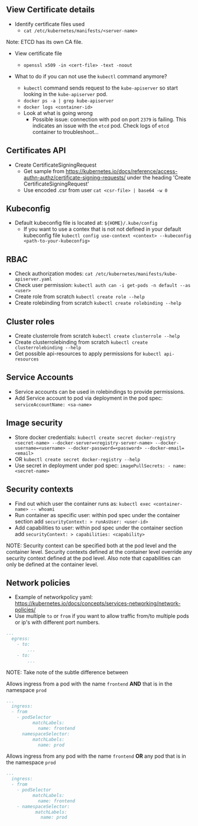 ## View Certificate details

- Identify certificate files used
  - `cat /etc/kubernetes/manifests/<server-name>`

Note: ETCD has its own CA file.

- View certificate file
  - `openssl x509 -in <cert-file> -text -noout`

- What to do if you can not use the `kubectl` command anymore?
  - `kubectl` command sends request to the `kube-apiserver` so start looking in the `kube-apiserver` pod.
  - `docker ps -a | grep kube-apiserver`
  - `docker logs <container-id>`
  - Look at what is going wrong
    - Possible issue: connection with pod on port `2379` is failing. This indicates an issue with the `etcd` pod. Check logs of `etcd` container to troubleshoot...

## Certificates API

- Create CertificateSigningRequest
  - Get sample from https://kubernetes.io/docs/reference/access-authn-authz/certificate-signing-requests/ under the heading 'Create CertificateSigningRequest'
  - Use encoded .csr from user `cat <csr-file> | base64 -w 0`


## Kubeconfig

- Default kubeconfig file is located at: `${HOME}/.kube/config`
  - If you want to use a contex that is not not defined in your default kubeconfig file `kubectl config use-context <context> --kubeconfig <path-to-your-kubeconfig>`

## RBAC

- Check authorization modes: `cat /etc/kubernetes/manifests/kube-apiserver.yaml`
- Check user permission: `kubectl auth can -i get-pods -n default --as <user>`
- Create role from scratch `kubectl create role --help`
- Create rolebinding from scratch `kubectl create rolebinding --help`

## Cluster roles

- Create clusterrole from scratch `kubectl create clusterrole --help`
- Create clusterrolebinding from scratch `kubectl create clusterrolebinding --help`
- Get possible api-resources to apply permissions for `kubectl api-resources`

## Service Accounts

- Service accounts can be used in rolebindings to provide permissions.
- Add Service account to pod via deployment in the pod spec: `serviceAccountName: <sa-name>`

## Image security

- Store docker credentials: `kubectl create secret docker-registry <secret-name> --docker-server=<registry-server-name> --docker-username=<username> --docker-password=<password> --docker-email=<email>`
- OR `kubectl create secret docker-registry --help`
- Use secret in deployment under pod spec: `imagePullSecrets: - name: <secret-name>`

## Security contexts

- Find out which user the container runs as: `kubectl exec <container-name> -- whoami`
- Run container as specific user: within pod spec under the container section add `securityContext: > runAsUser: <user-id>`
- Add capabilities to user: within pod spec under the container section add `securityContext: > capabilities: <capability>`

NOTE: Security context can be specified both at the pod level and the container level. Security contexts defined at the container level override any security context defined at the pod level. Also note that capabilities can only be defined at the container level.

## Network policies

- Example of networkpolicy yaml: https://kubernetes.io/docs/concepts/services-networking/network-policies/
- Use multiple `to` or `from` if you want to allow traffic from/to multiple pods or ip's with different port numbers.
```yaml
...
  egress:
    - to:
        ...
    - to:
        ...
```

NOTE: Take note of the subtle difference between 

Allows ingress from a pod with the name `frontend` **AND** that is in the namespace `prod` 
```yaml
...
  ingress:
  - from
    - podSelector
          matchLabels:
            name: frontend
      namespaceSelector:
          matchLabels:
            name: prod
```

Allows ingress from any pod with the name `frontend` **OR** any pod that is in the namespace `prod`

```yaml
...
  ingress:
  - from
    - podSelector
          matchLabels:
            name: frontend
    - namespaceSelector:
           matchLabels:
             name: prod
```
